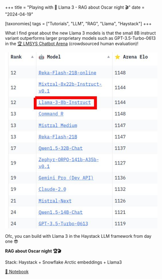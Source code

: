 +++
title = "Playing with 🦙 Llama 3 - RAG about Oscar night 🎬"
date = "2024-04-19"

[taxonomies]
tags = ["Tutorials", "LLM", "RAG", "Llama", "Haystack"]
+++

What I find great about the new Llama 3 models is that
the small 8B instruct variant outperforms larger proprietary models such as GPT-3.5-Turbo-0613
in the [🏆 LMSYS Chatbot Arena](https://lmarena.ai/?leaderboard) (crowdsourced human evaluation)!

![Llama 3 8B in LMSYS Chatbot Arena](llama3_arena.jpeg)


Ofc, you can build with Llama 3 in the Haystack LLM framework from day one 😎


**RAG about Oscar night 🏆🎬**

Stack: Haystack + Snowflake Arctic embeddings + Llama3

[📓 Notebook](https://haystack.deepset.ai/cookbook/llama3_rag)
